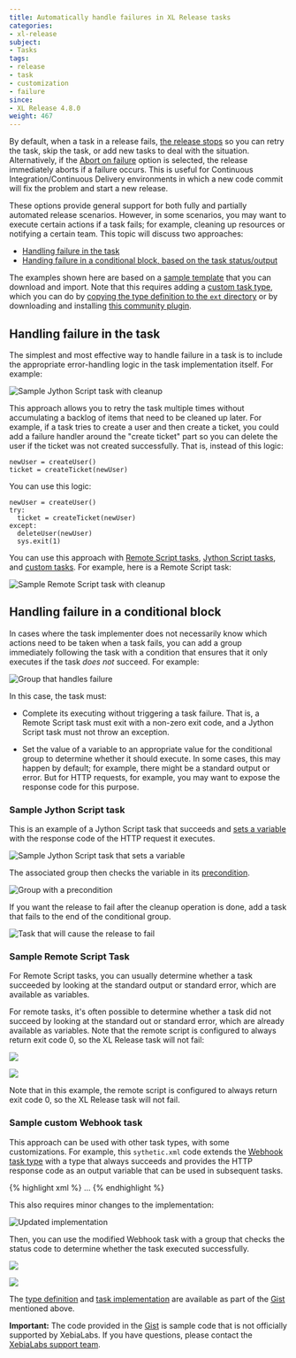 ```yaml
---
title: Automatically handle failures in XL Release tasks
categories:
- xl-release
subject:
- Tasks
tags:
- release
- task
- customization
- failure
since:
- XL Release 4.8.0
weight: 467
---
```


By default, when a task in a release fails, [the release stops](/xl-release/concept/release-life-cycle.html) so you can retry the task, skip the task, or add new tasks to deal with the situation. Alternatively, if the [Abort on failure](/xl-release/how-to/configure-release-properties.html) option is selected, the release immediately aborts if a failure occurs. This is useful for Continuous Integration/Continuous Delivery environments in which a new code commit will fix the problem and start a new release.

These options provide general support for both fully and partially automated release scenarios. However, in some scenarios, you may want to execute certain actions if a task fails; for example, cleaning up resources or notifying a certain team. This topic will discuss two approaches:

* [Handling failure in the task](#handling-failure-in-the-task)
* [Handing failure in a conditional block, based on the task status/output](#handling-failure-in-a-conditional-block)

The examples shown here are based on a [sample template](https://gist.github.com/xlcommunity/a289a5a766fde13c1614/raw/c407e554521f32d91c8f879cd70bbfb080bed409/handling-task-failure-examples.xlr) that you can download and import. Note that this requires adding a [custom task type](/xl-release/how-to/create-custom-task-types.html), which you can do by [copying the type definition to the `ext` directory](/xl-release/how-to/create-custom-task-types.html#defining-a-custom-task) or by downloading and installing [this community plugin](https://gist.github.com/xlcommunity/a289a5a766fde13c1614/raw/c407e554521f32d91c8f879cd70bbfb080bed409/xlr-acme-webhook-2016-02-20.jar).

## Handling failure in the task

The simplest and most effective way to handle failure in a task is to include the appropriate error-handling logic in the task implementation itself. For example:

![Sample Jython Script task with cleanup](../images/automatically-handle-failures/handle-failures-script-task-clean-up.png)

This approach allows you to retry the task multiple times without accumulating a backlog of items that need to be cleaned up later. For example, if a task tries to create a user and then create a ticket, you could add a failure handler around the "create ticket" part so you can delete the user if the ticket was not created successfully. That is, instead of this logic:

    newUser = createUser()
    ticket = createTicket(newUser)

You can use this logic:

    newUser = createUser()
    try:
      ticket = createTicket(newUser)
    except:
      deleteUser(newUser)
      sys.exit(1)

You can use this approach with [Remote Script tasks](/xl-release/how-to/remote-script-plugin.html), [Jython Script tasks](/xl-release/how-to/create-a-jython-script-task.html), and [custom tasks](/xl-release/how-to/create-custom-task-types.html). For example, here is a Remote Script task:

![Sample Remote Script task with cleanup](../images/automatically-handle-failures/handle-failures-remote-task-clean-up.png)

## Handling failure in a conditional block

In cases where the task implementer does not necessarily know which actions need to be taken when a task fails, you can add a group immediately following the task with a condition that ensures that it only executes if the task *does not* succeed. For example:

![Group that handles failure](../images/automatically-handle-failures/handle-failures-conditional-block.png)

In this case, the task must:

* Complete its executing without triggering a task failure. That is, a Remote Script task must exit with a non-zero exit code, and a Jython Script task must not throw an exception.

* Set the value of a variable to an appropriate value for the conditional group to determine whether it should execute. In some cases, this may happen by default; for example, there might be a standard output or error. But for HTTP requests, for example, you may want to expose the response code for this purpose.

### Sample Jython Script task

This is an example of a Jython Script task that succeeds and [sets a variable](/xl-release/how-to/create-a-script-task.html) with the response code of the HTTP request it executes.

![Sample Jython Script task that sets a variable](../images/automatically-handle-failures/handle-failures-script-task-set-variable.png)

The associated group then checks the variable in its [precondition](/xl-release/how-to/set-a-precondition-on-a-task.html).

![Group with a precondition](../images/automatically-handle-failures/handle-failures-script-task-set-variable-precondition.png)

If you want the release to fail after the cleanup operation is done, add a task that fails to the end of the conditional group.

![Task that will cause the release to fail](../images/automatically-handle-failures/handle-failures-script-task-set-variable-add-precondition.png)

### Sample Remote Script Task

For Remote Script tasks, you can usually determine whether a task succeeded by looking at the standard output or standard error, which are available as variables.

For remote tasks, it's often possible to determine whether a task did not succeed by looking at the standard out or standard error, which are already available as variables. Note that the remote script is configured to always return exit code 0, so the XL Release task will not fail:

![](../images/automatically-handle-failures/handle-failures-remote-task-no-fail-01.png)

![](../images/automatically-handle-failures/handle-failures-remote-task-no-fail-02.png)

Note that in this example, the remote script is configured to always return exit code 0, so the XL Release task will not fail.

### Sample custom Webhook task

This approach can be used with other task types, with some customizations. For example, this `sythetic.xml` code extends the [Webhook task type](/xl-release/how-to/create-a-webhook-task.html) with a type that always succeeds and provides the HTTP response code as an output variable that can be used in subsequent tasks.

{% highlight xml %}
<type type="acme.JsonWebhook" extends="webhook.JsonWebhook">
    ...
    <property name="statusCode" kind="integer" category="output" required="false"
      description="The HTTP status code of the response" />
    <property name="alwaysSucceed" kind="boolean" category="input"
      required="false" default="false" description="If checked, this task will
        succeed irrespective of the HTTP response code. The 'statusCode' output
        property can be checked by subsequent tasks to determine whether the call
        was actually successful." />
</type>
{% endhighlight %}

This also requires minor changes to the implementation:

![Updated implementation](../images/automatically-handle-failures/handle-failures-remote-task-update.png)

Then, you can use the modified Webhook task with a group that checks the status code to determine whether the task executed successfully.

![](../images/automatically-handle-failures/handle-failures-webhook-task-no-fail-01.png)

![](../images/automatically-handle-failures/handle-failures-webhook-task-no-fail-02.png)

The [type definition](https://gist.github.com/xlcommunity/a289a5a766fde13c1614#file-synthetic-snippet-xml) and [task implementation](https://gist.github.com/xlcommunity/a289a5a766fde13c1614#file-jsonwebhook-py) are available as part of the [Gist](https://gist.github.com/xlcommunity/a289a5a766fde13c1614) mentioned above.

**Important:** The code provided in the [Gist](https://gist.github.com/xlcommunity/a289a5a766fde13c1614) is sample code that is not officially supported by XebiaLabs. If you have questions, please contact the [XebiaLabs support team](https://support.xebialabs.com).
